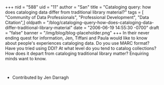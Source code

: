 +++
nid = "588"
uid = "11"
author = "San"
title = "Cataloging query:  how does cataloging data differ from traditional library material?"
tags = [ "Community of Data Professionals", "Professional Development", "Data Citation",]
oldpath = "/blog/cataloging-query-how-does-cataloging-data-differ-traditional-library-material"
date = "2006-06-19 14:55:30 -0700"
draft = "false"
banner = "/img/blog/blog-placeholder.png"
+++
In their never ending quest for information, Jen, Tiffani and Paula
would like to know about people's experiences cataloging data. Do you
use MARC format? Have you tried using DDI? At what level do you tend to
catalog collections? How does it depart from cataloging traditional
library matter? Enquiring minds want to know.

 

- Contributed by Jen Darragh

